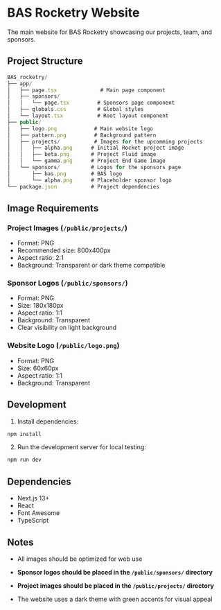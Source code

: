 # BAS Rocketry Website

The main website for BAS Rocketry showcasing our projects, team, and sponsors.

## Project Structure

```typescript
BAS_rocketry/
├── app/
│   ├── page.tsx              # Main page component
│   ├── sponsors/
│   │   └── page.tsx         # Sponsors page component
│   ├── globals.css          # Global styles
│   └── layout.tsx           # Root layout component
├── public/
│   ├── logo.png            # Main website logo
│   ├── pattern.png         # Background pattern
│   ├── projects/           # Images for the upcomming projects
│   │   ├── alpha.png      # Initial Rocket project image
│   │   ├── beta.png       # Project Fluid image
│   │   └── gamma.png      # Project End Game image
│   └── sponsors/          # Logos for the sponsors page
│       ├── bas.png        # BAS logo
│       └── alpha.png      # Placeholder sponsor logo
└── package.json           # Project dependencies
```

## Image Requirements

### Project Images (`/public/projects/`)

- Format: PNG
- Recommended size: 800x400px
- Aspect ratio: 2:1
- Background: Transparent or dark theme compatible

### Sponsor Logos (`/public/sponsors/`)

- Format: PNG
- Size: 180x180px
- Aspect ratio: 1:1
- Background: Transparent
- Clear visibility on light background

### Website Logo (`/public/logo.png`)

- Format: PNG
- Size: 60x60px
- Aspect ratio: 1:1
- Background: Transparent

## Development

1. Install dependencies:

```bash
npm install
```

2. Run the development server for local testing:

```bash
npm run dev
```

## Dependencies

- Next.js 13+
- React
- Font Awesome
- TypeScript


## Notes

- All images should be optimized for web use

- **Sponsor logos should be placed in the `/public/sponsors/` directory**

- **Project images should be placed in the `/public/projects/` directory**

- The website uses a dark theme with green accents for visual appeal